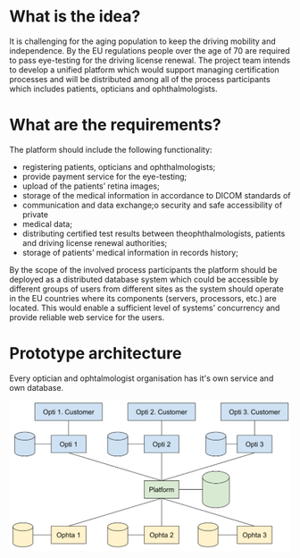 # What is the idea?

It is challenging for the aging population to keep the driving mobility and independence. By the EU regulations people over the age of 70 are required to pass eye-testing for the driving license renewal. The project team intends to develop a unified platform which would support managing certification processes and will be distributed among all of the process participants which includes patients, opticians and ophthalmologists.

# What are the requirements?

The platform should include the following functionality:

- registering patients, opticians and ophthalmologists;
- provide payment service for the eye-testing;
- upload of the patients’ retina images;
- storage of the medical information in accordance to DICOM standards of
- communication and data exchange;o security and safe accessibility of private
- medical data;
- distributing certified test results between theophthalmologists, patients and driving license renewal authorities;
- storage of patients’ medical information in records history;

By the scope of the involved process participants the platform should be deployed as a distributed database system which could be accessible by different groups of users from different sites as the system should operate in the EU countries where its components (servers, processors, etc.) are located. This would enable a sufficient level of systems’ concurrency and provide reliable web service for the users.

# Prototype architecture
Every optician and ophtalmologist organisation has it's own service and own database.

![Alt text](./readmeimages/Components.svg)